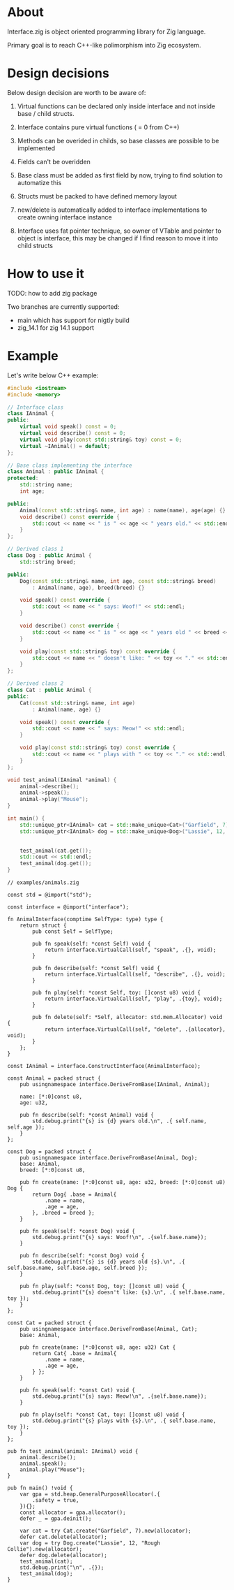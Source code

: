# About 

Interface.zig is object oriented programming library for Zig language.

Primary goal is to reach C++-like polimorphism into Zig ecosystem.

# Design decisions

Below design decision are worth to be aware of:

1) Virtual functions can be declared only inside interface and not inside base / child structs. 

2) Interface contains pure virtual functions ( = 0 from C++)

3) Methods can be overided in childs, so base classes are possible to be implemented

4) Fields can't be overidden 

5) Base class must be added as first field by now, trying to find solution to automatize this 

6) Structs must be packed to have defined memory layout 

7) new/delete is automatically added to interface implementations to create owning interface instance

8) Interface uses fat pointer technique, so owner of VTable and pointer to object is interface, this may be changed if I find reason to move it into child structs

# How to use it 

TODO: how to add zig package

Two branches are currently supported: 
- main which has support for nigtly build
- zig_14.1 for zig 14.1 support

# Example 

Let's write below C++ example:

``` cpp
#include <iostream>
#include <memory>

// Interface class
class IAnimal {
public:
    virtual void speak() const = 0;
    virtual void describe() const = 0;
    virtual void play(const std::string& toy) const = 0;
    virtual ~IAnimal() = default;
};

// Base class implementing the interface
class Animal : public IAnimal {
protected:
    std::string name;
    int age;

public:
    Animal(const std::string& name, int age) : name(name), age(age) {}
    void describe() const override {
        std::cout << name << " is " << age << " years old." << std::endl;
    }
};

// Derived class 1
class Dog : public Animal {
    std::string breed;

public:
    Dog(const std::string& name, int age, const std::string& breed)
        : Animal(name, age), breed(breed) {}

    void speak() const override {
        std::cout << name << " says: Woof!" << std::endl;
    }

    void describe() const override {
        std::cout << name << " is " << age << " years old " << breed << "." << std::endl;
    }

    void play(const std::string& toy) const override {
        std::cout << name << " doesn't like: " << toy << "." << std::endl;
    }
};

// Derived class 2
class Cat : public Animal {
public:
    Cat(const std::string& name, int age)
        : Animal(name, age) {}

    void speak() const override {
        std::cout << name << " says: Meow!" << std::endl;
    }

    void play(const std::string& toy) const override {
        std::cout << name << " plays with " << toy << "." << std::endl;
    }
};

void test_animal(IAnimal *animal) {
    animal->describe();
    animal->speak();
    animal->play("Mouse");
}

int main() {
    std::unique_ptr<IAnimal> cat = std::make_unique<Cat>("Garfield", 7);
    std::unique_ptr<IAnimal> dog = std::make_unique<Dog>("Lassie", 12, "Rough Collie");
    

    test_animal(cat.get());
    std::cout << std::endl;
    test_animal(dog.get());
}
```

``` zig
// examples/animals.zig

const std = @import("std");

const interface = @import("interface");

fn AnimalInterface(comptime SelfType: type) type {
    return struct {
        pub const Self = SelfType;

        pub fn speak(self: *const Self) void {
            return interface.VirtualCall(self, "speak", .{}, void);
        }

        pub fn describe(self: *const Self) void {
            return interface.VirtualCall(self, "describe", .{}, void);
        }

        pub fn play(self: *const Self, toy: []const u8) void {
            return interface.VirtualCall(self, "play", .{toy}, void);
        }

        pub fn delete(self: *Self, allocator: std.mem.Allocator) void {
            return interface.VirtualCall(self, "delete", .{allocator}, void);
        }
    };
}

const IAnimal = interface.ConstructInterface(AnimalInterface);

const Animal = packed struct {
    pub usingnamespace interface.DeriveFromBase(IAnimal, Animal);

    name: [*:0]const u8,
    age: u32,

    pub fn describe(self: *const Animal) void {
        std.debug.print("{s} is {d} years old.\n", .{ self.name, self.age });
    }
};

const Dog = packed struct {
    pub usingnamespace interface.DeriveFromBase(Animal, Dog);
    base: Animal,
    breed: [*:0]const u8,

    pub fn create(name: [*:0]const u8, age: u32, breed: [*:0]const u8) Dog {
        return Dog{ .base = Animal{
            .name = name,
            .age = age,
        }, .breed = breed };
    }

    pub fn speak(self: *const Dog) void {
        std.debug.print("{s} says: Woof!\n", .{self.base.name});
    }

    pub fn describe(self: *const Dog) void {
        std.debug.print("{s} is {d} years old {s}.\n", .{ self.base.name, self.base.age, self.breed });
    }

    pub fn play(self: *const Dog, toy: []const u8) void {
        std.debug.print("{s} doesn't like: {s}.\n", .{ self.base.name, toy });
    }
};

const Cat = packed struct {
    pub usingnamespace interface.DeriveFromBase(Animal, Cat);
    base: Animal,

    pub fn create(name: [*:0]const u8, age: u32) Cat {
        return Cat{ .base = Animal{
            .name = name,
            .age = age,
        } };
    }

    pub fn speak(self: *const Cat) void {
        std.debug.print("{s} says: Meow!\n", .{self.base.name});
    }

    pub fn play(self: *const Cat, toy: []const u8) void {
        std.debug.print("{s} plays with {s}.\n", .{ self.base.name, toy });
    }
};

pub fn test_animal(animal: IAnimal) void {
    animal.describe();
    animal.speak();
    animal.play("Mouse");
}

pub fn main() !void {
    var gpa = std.heap.GeneralPurposeAllocator(.{
        .safety = true,
    }){};
    const allocator = gpa.allocator();
    defer _ = gpa.deinit();

    var cat = try Cat.create("Garfield", 7).new(allocator);
    defer cat.delete(allocator);
    var dog = try Dog.create("Lassie", 12, "Rough Collie").new(allocator);
    defer dog.delete(allocator);
    test_animal(cat);
    std.debug.print("\n", .{});
    test_animal(dog);
}

```

